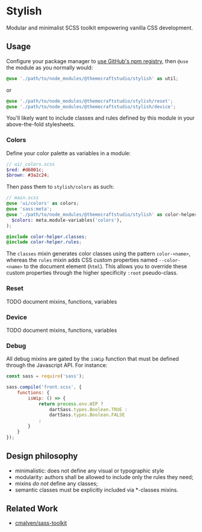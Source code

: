 Stylish
===========================

Modular and minimalist SCSS toolkit empowering vanilla CSS development.

## Usage

Configure your package manager to [use GitHub's npm registry](https://docs.github.com/en/packages/working-with-a-github-packages-registry/working-with-the-npm-registry#installing-a-package), then `@use` the module as you normally would:

```scss
@use './path/to/node_modules/@themecraftstudio/stylish' as util;
```

or

```scss
@use './path/to/node_modules/@themecraftstudio/stylish/reset';
@use './path/to/node_modules/@themecraftstudio/stylish/device';
```

You'll likely want to include classes and rules defined by this module in your above-the-fold stylesheets. 


### Colors

Define your color palette as variables in a module:
```scss
// ui/_colors.scss
$red: #d6001c;
$brown: #3a2c24;
```
Then pass them to `stylish/colors` as such:
```scss
// main.scss
@use 'ui/colors' as colors;
@use 'sass:meta';
@use './path/to/node_modules/@themecraftstudio/stylish' as color-helper with (
  $colors: meta.module-variables('colors'),
);

@include color-helper.classes;
@include color-helper.rules;
```

The `classes` mixin generates color classes using the pattern `color-<name>`, 
whereas the `rules` mixin adds CSS custom properties named `--color-<name>` to the document element (`html`).
This allows you to override these custom properties through the higher specificity `:root` pseudo-class.

### Reset
TODO document mixins, functions, variables

### Device
TODO document mixins, functions, variables

### Debug

All debug mixins are gated by the `isWip` function that must be defined through the Javascript API. For instance:

```javascript
const sass = require('sass');

sass.compile('front.scss', {
    functions: {
        isWip: () => {
            return process.env.WIP ? 
                dartSass.types.Boolean.TRUE : 
                dartSass.types.Boolean.FALSE
            ;
        }
    }
});
```

## Design philosophy

- minimalistic: does not define any visual or typographic style
- modularity: authors shall be allowed to include only the rules they need;
- mixins *do not* define any classes;
- semantic classes must be explicitly included via *-classes mixins.



## Related Work

- [cmalven/sass-toolkit](https://github.com/cmalven/sass-toolkit)
